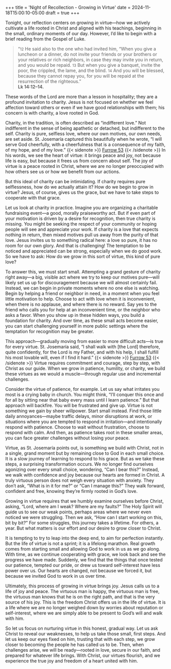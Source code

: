 +++
title = 'Night of Recollection - Growing in Virtue'
date = 2024-11-18T15:00:10-05:00
draft = true
+++

Tonight, our reflection centers on growing in virtue—how we actively cultivate a life rooted in Christ and aligned with his teachings, beginning in the small, ordinary moments of our day. However, I’d like to begin with a brief reading from the Gospel of Luke.


>“<small>12</small> He said also to the one who had invited him, “When you give a luncheon or a dinner, do not invite your friends or your brothers or your relatives or rich neighbors, in case they may invite you in return, and you would be repaid. <small>13</small> But when you give a banquet, invite the poor, the crippled, the lame, and the blind. <small>14</small> And you will be blessed, because they cannot repay you, for you will be repaid at the resurrection of the righteous.”<br>
>**Lk 14:12–14.**


These words of the Lord are more than a lesson in hospitality; they are a profound invitation to charity. Jesus is not focused on whether we feel affection toward others or even if we have good relationships with them; his concern is with charity, a love rooted in God.


Charity, in the tradition, is often described as “indifferent love.” Not indifferent in the sense of being apathetic or detached, but indifferent to the self. Charity is pure, selfless love, where our own motives, our own needs, are set aside. St. Josemaría captured this beautifully when he wrote, “I will serve God cheerfully, with a cheerfulness that is a consequence of my faith, of my hope, and of my love.” {{< sidenote >}} [Furrow 53](https://escriva.org/en/surco/53/) {{< /sidenote >}} In his words, we see the heart of virtue: it brings peace and joy, not because life is easy, but because it frees us from concern about self. The joy of virtue is a peace rooted in Christ, where we are no longer preoccupied with how others see us or how we benefit from our actions.


But this ideal of charity can be intimidating. If charity requires pure selflessness, how do we actually attain it? How do we begin to grow in virtue? Jesus, of course, gives us the grace, but we have to take steps to cooperate with that grace.


Let us look at charity in practice. Imagine you are organizing a charitable fundraising event—a good, morally praiseworthy act. But if even part of your motivation is driven by a desire for recognition, then true charity is missing. You might be seeking the respect of your community or hoping people will see and appreciate your work. If charity is a love that expects nothing in return, then mixed motives pull us away from the purity of that love. Jesus invites us to something radical here: a love so pure, it has no room for our own glory. And that is challenging! The temptation to be noticed and appreciated can be strong, especially when we do good work. So we have to ask: How do we grow in this sort of virtue, this kind of pure love?


To answer this, we must start small. Attempting a grand gesture of charity right away—a big, visible act where we try to keep our motives pure—will likely set us up for discouragement because we will almost certainly fail. Instead, we can begin in private moments where no one else is watching. Begin by helping a friend or neighbor in need, in a moment when you feel little motivation to help. Choose to act with love when it is inconvenient, when there is no applause, and where there is no reward. Say yes to the friend who calls you for help at an inconvenient time, or the neighbor who asks a favor. When you show up in these hidden ways, you build a foundation for charity. And over time, as these small acts become easier, you can start challenging yourself in more public settings where the temptation for recognition may be greater.


This approach—gradually moving from easier to more difficult acts—is true for every virtue. St. Josemaría said, “I shall walk with [the Lord] therefore, quite confidently, for the Lord is my Father, and with his help, I shall fulfill his most lovable will, even if I find it hard.” {{< sidenote >}} [Furrow 53](https://escriva.org/en/surco/53/) {{< /sidenote >}} Virtue requires commitment and courage, step by step, with Christ as our guide. When we grow in patience, humility, or charity, we build these virtues as we would a muscle—through regular use and incremental challenges.


Consider the virtue of patience, for example. Let us say what irritates you most is a crying baby in church. You might think, “I’ll conquer this once and for all by sitting near that baby every mass until I learn patience.” But that approach will backfire. You will be frustrated and give up. Virtue is not something we gain by sheer willpower. Start small instead. Find those little daily annoyances—maybe traffic delays, minor disruptions at work, or situations where you are tempted to respond in irritation—and intentionally respond with patience. Choose to wait without frustration, choose to respond with calm. And then, as patience takes root in these smaller areas, you can face greater challenges without losing your peace.


Virtue, as St. Josemaría points out, is something we build with Christ, not in a single, grand moment but by remaining close to God in each small choice. It is a slow journey of learning to respond to his grace. But as we take these steps, a surprising transformation occurs. We no longer find ourselves agonizing over every small choice, wondering, “Can I bear this?” Instead, we walk with confidence and joy because our hearts are formed in Christ. A truly virtuous person does not weigh every situation with anxiety. They don’t ask, “What is in it for me?” or “Can I manage this?” They walk forward, confident and free, knowing they’re firmly rooted in God’s love.


Growing in virtue requires that we humbly examine ourselves before Christ, asking, “Lord, where am I weak? Where are my faults?” The Holy Spirit will guide us to see our weak points, perhaps areas where we never even noticed we were struggling. Then we ask, “How can I start working on this, bit by bit?” For some struggles, this journey takes a lifetime. For others, a year. But what matters is our effort and our desire to grow closer to Christ.


It is tempting to try to leap into the deep end, to aim for perfection instantly. But the life of virtue is not a sprint; it is a lifelong marathon. Real growth comes from starting small and allowing God to work in us as we go along. With time, as we continue cooperating with grace, we look back and see the progress we have made. Suddenly, we find that the things that once tested our patience, tempted our pride, or drew us toward self-interest have less power over us. Our hearts are changed, not because we forced it, but because we invited God to work in us over time.


Ultimately, this process of growing in virtue brings joy. Jesus calls us to a life of joy and peace. The virtuous man is happy, the virtuous man is free, the virtuous man knows that he is on the right path, and that is the very source of his joy. This is the freedom Christ offers us in the life of virtue. It is a life where we are no longer weighed down by worries about reputation or self-interest, where we are simply able to be present to God’s will and walk with him.


So let us focus on nurturing virtue in this honest, gradual way. Let us ask Christ to reveal our weaknesses, to help us take those small, first steps. And let us keep our eyes fixed on him, trusting that with each step, we grow closer to becoming the people he has called us to be. Then, when challenges arise, we will be ready—rooted in love, secure in our faith, and prepared for whatever life brings. With Christ, our virtues flourish, and we experience the true joy and freedom of a heart united with him.